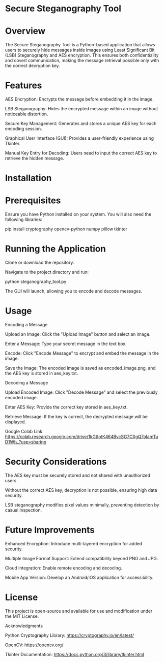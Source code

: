 # Secure Steganography Tool

# Overview

The Secure Steganography Tool is a Python-based application that allows users to securely hide messages inside images using Least Significant Bit (LSB) Steganography and AES encryption. This ensures both confidentiality and covert communication, making the message retrieval possible only with the correct decryption key.

# Features

AES Encryption: Encrypts the message before embedding it in the image.

LSB Steganography: Hides the encrypted message within an image without noticeable distortion.

Secure Key Management: Generates and stores a unique AES key for each encoding session.

Graphical User Interface (GUI): Provides a user-friendly experience using Tkinter.

Manual Key Entry for Decoding: Users need to input the correct AES key to retrieve the hidden message.

# Installation

# Prerequisites

Ensure you have Python installed on your system. You will also need the following libraries:

pip install cryptography opencv-python numpy pillow tkinter

# Running the Application

Clone or download the repository.

Navigate to the project directory and run:

python steganography_tool.py

The GUI will launch, allowing you to encode and decode messages.

# Usage

Encoding a Message

Upload an Image: Click the "Upload Image" button and select an image.

Enter a Message: Type your secret message in the text box.

Encode: Click "Encode Message" to encrypt and embed the message in the image.

Save the Image: The encoded image is saved as encoded_image.png, and the AES key is stored in aes_key.txt.

Decoding a Message

Upload Encoded Image: Click "Decode Message" and select the previously encoded image.

Enter AES Key: Provide the correct key stored in aes_key.txt.

Retrieve Message: If the key is correct, the decrypted message will be displayed.

Google Colab Link: https://colab.research.google.com/drive/1kGtIptK464BvcSG7CXgQ7oIamTuD1Wh_?usp=sharing

# Security Considerations

The AES key must be securely stored and not shared with unauthorized users.

Without the correct AES key, decryption is not possible, ensuring high data security.

LSB steganography modifies pixel values minimally, preventing detection by casual inspection.

# Future Improvements

Enhanced Encryption: Introduce multi-layered encryption for added security.

Multiple Image Format Support: Extend compatibility beyond PNG and JPG.

Cloud Integration: Enable remote encoding and decoding.

Mobile App Version: Develop an Android/iOS application for accessibility.

# License

This project is open-source and available for use and modification under the MIT License.

Acknowledgments

Python Cryptography Library: https://cryptography.io/en/latest/

OpenCV: https://opencv.org/

Tkinter Documentation: https://docs.python.org/3/library/tkinter.html

